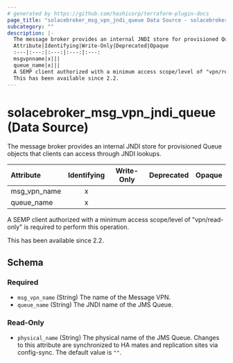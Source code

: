 ```yaml
---
# generated by https://github.com/hashicorp/terraform-plugin-docs
page_title: "solacebroker_msg_vpn_jndi_queue Data Source - solacebroker"
subcategory: ""
description: |-
  The message broker provides an internal JNDI store for provisioned Queue objects that clients can access through JNDI lookups.
  Attribute|Identifying|Write-Only|Deprecated|Opaque
  :---|:---:|:---:|:---:|:---:
  msgvpnname|x|||
  queue_name|x|||
  A SEMP client authorized with a minimum access scope/level of "vpn/read-only" is required to perform this operation.
  This has been available since 2.2.
---
```


# solacebroker_msg_vpn_jndi_queue (Data Source)

The message broker provides an internal JNDI store for provisioned Queue objects that clients can access through JNDI lookups.


Attribute|Identifying|Write-Only|Deprecated|Opaque
:---|:---:|:---:|:---:|:---:
msg_vpn_name|x|||
queue_name|x|||



A SEMP client authorized with a minimum access scope/level of "vpn/read-only" is required to perform this operation.

This has been available since 2.2.



<!-- schema generated by tfplugindocs -->
## Schema

### Required

- `msg_vpn_name` (String) The name of the Message VPN.
- `queue_name` (String) The JNDI name of the JMS Queue.

### Read-Only

- `physical_name` (String) The physical name of the JMS Queue. Changes to this attribute are synchronized to HA mates and replication sites via config-sync. The default value is `""`.


